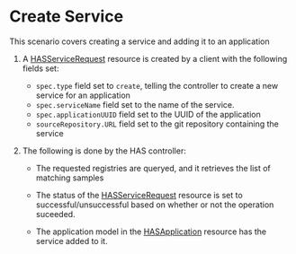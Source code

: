 # Create Service

This scenario covers creating a service and adding it to an application

1. A [HASServiceRequest](input-hasServiceRequest.yaml) resource is created by a client with the following fields set:

   - `spec.type` field set to `create`, telling the controller to create a new service for an application
   - `spec.serviceName` field set to the name of the service.
   - `spec.applicationUUID` field set to the UUID of the application
   - `sourceRepository.URL` field set to the git repository containing the service

2. The following is done by the HAS controller:

   - The requested registries are queryed, and it retrieves the list of matching samples

   - The status of the [HASServiceRequest](output-hasServiceRequest.yaml) resource is set to successful/unsuccessful based on whether or not the operation suceeded.
   - The application model in the [HASApplication](output-hasApplication.yaml) resource has the service added to it.